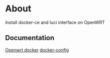 # About

Install docker-ce and luci interface on OpenWRT

## Documentation

[Openwrt docker](https://openwrt.org/docs/guide-user/virtualization/docker_host)
[docker-config](https://raw.githubusercontent.com/openwrt/packages/master/utils/dockerd/files/etc/config/dockerd)